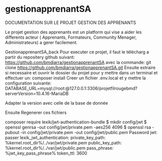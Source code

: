 # gestionapprenantSA
DOCUMENTATION SUR LE PROJET GESTION DES APPRENANTS

Le projet gestion des apprenants est un platform qui vise a  aider les differents acteur ( Apprenants, Formateurs, Community Menager,  Administrateurs) a gerer
facilement. 

GestionapprenantSA_back
Pour executer ce projet, il faut le télécharg a partir du repositery github suivant:
https://github.com/bmdiarra/gestionapprenantSA
avec la commande: git clone https://github.com/bmdiarra/gestionapprenantSA.git
Ensuite extraire si necessaire et ouvrir le dossier du projet pour y mettre dans un terminal et effectuer un:
composer install
Creer un fichier .env.local et y mettre la configuration suivante:
DATABASE_URL=mysql://root:@127.0.0.1:3306/projetfilrougebmd?serverVersion=10.4.16-MariaDB

Adapter la version avec celle de la base de donnée

Ensuite Regenerer ces fichiers

composer require lexik/jwt-authentication-bundle
$ mkdir config/jwt
$ openssl genrsa -out config/jwt/private.pem -aes256 4096
$ openssl rsa -pubout -in config/jwt/private.pem -out config/jwt/public.pem
Password jwt: passer
lexik_jwt_authentication:
    private_key_path: %kernel.root_dir%/../var/jwt/private.pem
    public_key_path:  %kernel.root_dir%/../var/jwt/public.pem
    pass_phrase:      %jwt_key_pass_phrase%
    token_ttl:        3600

